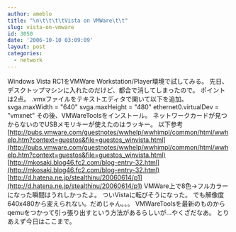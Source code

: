 ```yaml
---
author: ameblo
title: "\n\t\t\t\tVista on VMWare\t\t"
slug: vista-on-vmware
id: 3050
date: '2006-10-10 03:09:09'
layout: post
categories:
  - network
---
```


Windows Vista RC1をVMWare Workstation/Player環境で試してみる。 先日、デスクトップマシンに入れたのだけど、都合で消してしまったので。 ポイントは2点。 .vmxファイルをテキストエディタで開いて以下を追加。 svga.maxWidth = "640" svga.maxHeight = "480" ethernet0.virtualDev = "vmxnet" その後、VMWareToolsをインストール。 ネットワークカードが見つからないのでUSBメモリキーが使えたのはラッキー。 以下参考 [http://pubs.vmware.com/guestnotes/wwhelp/wwhimpl/common/html/wwhelp.htm?context=guestos&file=guestos_winvista.html](http://pubs.vmware.com/guestnotes/wwhelp/wwhimpl/common/html/wwhelp.htm?context=guestos&file=guestos_winvista.html) [http://mkosaki.blog46.fc2.com/blog-entry-32.html](http://mkosaki.blog46.fc2.com/blog-entry-32.html) [http://d.hatena.ne.jp/stealthinu/20060614/p1](http://d.hatena.ne.jp/stealthinu/20060614/p1) VMWare上で8色→フルカラーになった瞬間はうれしかったよ。 ついVistaに転びそうになった。 でも解像度640x480から変えられない。だめじゃん。。。 VMWareToolsを最新のものからqemuをつかって引っ張り出すという方法があるらしいが…やくざだなあ。 とりあえず今日はここまで。